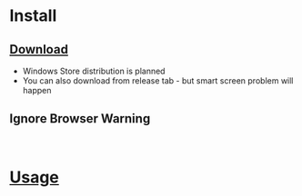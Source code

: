 # Install

## [Download](https://github.com/seonglae/intuiter/releases/latest/download/Intuiter.exe)

- Windows Store distribution is planned
- You can also download from release tab - but smart screen problem will happen

## Ignore Browser Warning

<br/>

# [Usage](./usage)
